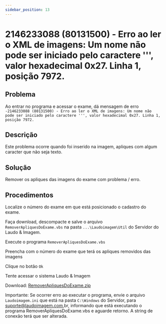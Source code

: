 ```yaml
---
sidebar_position: 13
---
```


# 2146233088 (80131500) - Erro ao ler o XML de imagens: Um nome não pode ser iniciado pelo caractere ''', valor hexadecimal 0x27. Linha 1, posição 7972.

## Problema

Ao entrar no programa e acessar o exame, dá mensagem de erro
`-2146233088 (80131500) - Erro ao ler o XML de imagens: Um nome
não pode ser iniciado pelo caractere ''', valor hexadecimal
0x27. Linha 1, posição 7972.`

## Descrição

Este problema ocorre quando foi inserido na imagem, apliques com
algum caracter que não seja texto.

## Solução

Remover os apliques das imagens do  exame com problema / erro.

## Procedimentos

Localize o número do exame em que está posicionado o cadastro do
exame.

Faça download, descompacte e salve o arquivo
`RemoverApliquesDoExame.vbs` na pasta `...\Laudoimagem\Util` do
Servidor do Laudo & Imagem.

Execute o programa `RemoverApliquesDoExame.vbs`

Preencha com o número do exame que terá os apliques removidos
das imagens

Clique no botão `Ok`

Tente acessar o sistema Laudo & Imagem

Download:
[RemoverApliquesDoExame.zip](http://suporte.laudoimagem.com.br/download/RemoverApliquesDoExame.zip)

Importante:
Se ocorrer erro ao executar o programa, envie o arquivo
`Laudoimagem.ini` que está na pasta `C:\Windows` do Servidor, para
suporte@laudoimagem.com,br, informando que está executando o
programa RemoverApliquesDoExame.vbs e aguarde retorno. A string
de conexão terá que ser alterada.